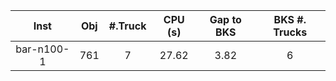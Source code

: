 | Inst   |  Obj     | #.Truck | CPU (s) | Gap to BKS | BKS #. Trucks |
| :----: | :------: | :-----: | :-----: | :--------: | :-----------: |
| bar-n100-1 | 761 | 7 | 27.62 | 3.82 | 6 |
